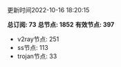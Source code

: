 更新时间2022-10-16 18:20:15

**总订阅: 73**
**总节点: 1852**
**有效节点: 397**
- v2ray节点: 251
- ss节点: 113
- trojan节点: 33
